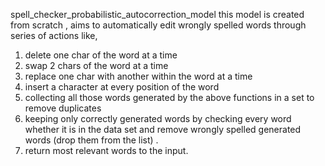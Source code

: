 spell_checker_probabilistic_autocorrection_model
this model is created from scratch , aims to automatically edit wrongly spelled words through series of actions like, 
1. delete one char of the word at a time
2. swap 2 chars of the word at a time
3. replace one char with another within the word at a time
4. insert a character at every position of the word
5. collecting all those words generated by the above functions in a set to remove duplicates
6. keeping only correctly generated words by checking every word whether it is in the data set and remove wrongly spelled generated words (drop them from the list) . 
7. return most relevant words to the input. 
